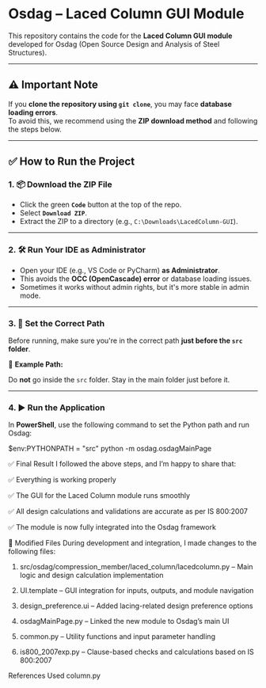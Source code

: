 # Osdag – Laced Column GUI Module

This repository contains the code for the **Laced Column GUI module** developed for Osdag (Open Source Design and Analysis of Steel Structures).

---

## ⚠️ Important Note

If you **clone the repository using `git clone`**, you may face **database loading errors**.  
To avoid this, we recommend using the **ZIP download method** and following the steps below.

---

## ✅ How to Run the Project

### 1. 📦 Download the ZIP File

- Click the green **`Code`** button at the top of the repo.
- Select **`Download ZIP`**.
- Extract the ZIP to a directory (e.g., `C:\Downloads\LacedColumn-GUI`).

---

### 2. 🛠 Run Your IDE as Administrator

- Open your IDE (e.g., VS Code or PyCharm) **as Administrator**.
- This avoids the **OCC (OpenCascade) error** or database loading issues.
- Sometimes it works without admin rights, but it's more stable in admin mode.

---

### 3. 📁 Set the Correct Path

Before running, make sure you're in the correct path **just before the `src` folder**.

📌 **Example Path:**


Do **not** go inside the `src` folder. Stay in the main folder just before it.

---

### 4. ▶️ Run the Application

In **PowerShell**, use the following command to set the Python path and run Osdag:

$env:PYTHONPATH = "src"
python -m osdag.osdagMainPage

✅ Final Result
I followed the above steps, and I’m happy to share that:

✅ Everything is working properly

✅ The GUI for the Laced Column module runs smoothly

✅ All design calculations and validations are accurate as per IS 800:2007

✅ The module is now fully integrated into the Osdag framework

📝 Modified Files
During development and integration, I made changes to the following files:

1. src/osdag/compression_member/laced_column/lacedcolumn.py – Main logic and design calculation implementation

2. UI.template – GUI integration for inputs, outputs, and module navigation

3. design_preference.ui – Added lacing-related design preference options

4. osdagMainPage.py – Linked the new module to Osdag’s main UI

5. common.py – Utility functions and input parameter handling

6. is800_2007exp.py – Clause-based checks and calculations based on IS 800:2007

References Used
column.py


